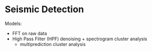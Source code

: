 # Seismic Detection

Models:
- FFT on raw data
- High Pass Filter (HPF) denoising + spectrogram cluster analysis
  - multiprediction cluster analysis
